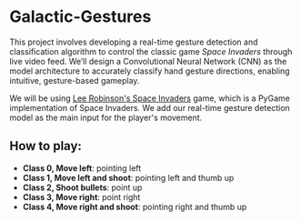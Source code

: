 # Galactic-Gestures

This project involves developing a real-time gesture detection and classification algorithm to control the classic game *Space Invaders* through live video feed. We’ll design a Convolutional Neural Network (CNN) as the model architecture to accurately classify hand gesture directions, enabling intuitive, gesture-based gameplay. 

We will be using [Lee Robinson's Space Invaders](https://github.com/leerob/space-invaders) game, which is a PyGame implementation of Space Invaders. We add our real-time gesture detection model as the main input for the player's movement. 

## How to play:

- **Class 0, Move left**: pointing left
- **Class 1, Move left and shoot**: pointing left and thumb up
- **Class 2, Shoot bullets**: point up
- **Class 3, Move right**: point right
- **Class 4, Move right and shoot**: pointing right and thumb up

   